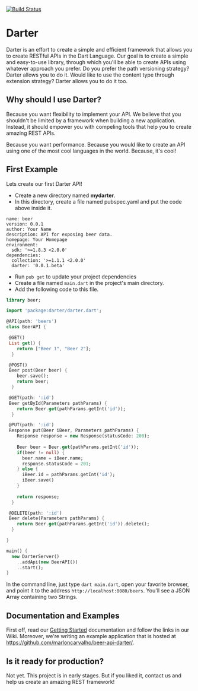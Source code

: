 [![Build Status](https://drone.io/github.com/marloncarvalho/darter/status.png?random=1)](https://drone.io/github.com/marloncarvalho/darter/latest)

# Darter
Darter is an effort to create a simple and efficient framework that allows you to create RESTful APIs in the Dart Language. Our goal is to create a simple and easy-to-use library, through which you'll be able to create APIs using whatever approach you prefer. Do you prefer the path versioning strategy? Darter allows you to do it. Would like to use the content type through extension strategy? Darter allows you to do it too.

## Why should I use Darter?
Because you want flexibility to implement your API. We believe that you shouldn't be limited by a framework when building a new application. Instead, it should empower you with compeling tools that help you to create amazing REST APIs.

Because you want performance. Because you would like to create an API using one of the most cool languages in the world. Because, it's cool!

## First Example

Lets create our first Darter API!

* Create a new directory named **mydarter**.
* In this directory, create a file named pubspec.yaml and put the code above inside it.

```
name: beer
version: 0.0.1
author: Your Name
description: API for exposing beer data.
homepage: Your Homepage
environment:
  sdk: '>=1.8.3 <2.0.0'
dependencies:
  collection: '>=1.1.1 <2.0.0'
  darter: '0.0.1.beta'
```

* Run `pub get` to update your project dependencies
* Create a file named `main.dart` in the project's main directory. 
* Add the following code to this file.

```dart
library beer;

import 'package:darter/darter.dart';

@API(path: 'beers')
class BeerAPI { 

 @GET()
 List get() {
    return ["Beer 1", "Beer 2"];
  }

 @POST()
 Beer post(Beer beer) {
    beer.save();
    return beer;
  }

 @GET(path: ':id')
 Beer getById(Parameters pathParams) {
    return Beer.get(pathParams.getInt('id'));
  }

 @PUT(path: ':id')
 Response put(Beer iBeer, Parameters pathParams) {
    Response response = new Response(statusCode: 200);
    
    Beer beer = Beer.get(pathParams.getInt('id'));
    if(beer != null) {
      beer.name = iBeer.name;
      response.statusCode = 201;
    } else {
      iBeer.id = pathParams.getInt('id');
      iBeer.save()
    }
    
    return response;
  }

 @DELETE(path: ':id')
 Beer delete(Parameters pathParams) {
    return Beer.get(pathParams.getInt('id')).delete();
  }

}

main() {
  new DarterServer()
    ..addApi(new BeerAPI())
    ..start();
}
```

In the command line, just type `dart main.dart`, open your favorite browser, and point it to the address `http://localhost:8080/beers`. You'll see a JSON Array containing two Strings.

## Documentation and Examples
First off, read our [Getting Started](https://github.com/marloncarvalho/darter/wiki/Getting-Started) documentation and follow the links in our Wiki. Moreover, we're writing an example application that is hosted at https://github.com/marloncarvalho/beer-api-darter/.

## Is it ready for production?
Not yet. This project is in early stages. But if you liked it, contact us and help us create an amazing REST framework!

